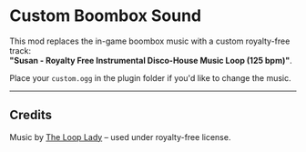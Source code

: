 # Custom Boombox Sound

This mod replaces the in-game boombox music with a custom royalty-free track:  
**"Susan - Royalty Free Instrumental Disco-House Music Loop (125 bpm)"**.

Place your `custom.ogg` in the plugin folder if you'd like to change the music.

---

## Credits
Music by [The Loop Lady](https://thelooplady.bandcamp.com/track/susan-royalty-free-instrumental-disco-house-music-loop-125-bpm) – used under royalty-free license.

